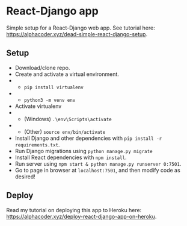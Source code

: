 # React-Django app
Simple setup for a React-Django web app. See tutorial here: https://alphacoder.xyz/dead-simple-react-django-setup.

## Setup
- Download/clone repo.
- Create and activate a virtual environment.
- - `pip install virtualenv`
- - `python3 -m venv env`
- Activate virtualenv
- - (Windows) `.\env\Scripts\activate`
- - (Other) `source env/bin/activate`
- Install Django and other dependencies with `pip install -r requirements.txt`.
- Run Django migrations using `python manage.py migrate`
- Install React dependencies with `npm install`.
- Run server using `npm start & python manage.py runserver 0:7501`.
- Go to page in browser at `localhost:7501`, and then modify code as desired!

## Deploy
Read my tutorial on deploying this app to Heroku here: https://alphacoder.xyz/deploy-react-django-app-on-heroku.
